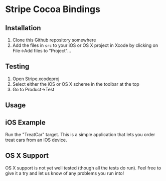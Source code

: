 # Stripe Cocoa Bindings

## Installation

1. Clone this Github repository somewhere
1. Add the files in `src` to your iOS or OS X project in Xcode by clicking on File->Add files to "Project"...

## Testing

1. Open Stripe.xcodeproj
1. Select either the iOS or OS X scheme in the toolbar at the top
1. Go to Product->Test

## Usage

<Fill this out>

## iOS Example

Run the "TreatCar" target.  This is a simple application that lets you order treat cars from an iOS device.

## OS X Support

OS X support is not yet well tested (though all the tests do run).  Feel free to give it a try and let us know of any problems you run into!
